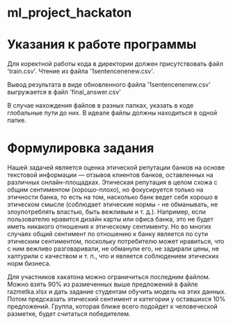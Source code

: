 # ml_project_hackaton
# Указания к работе программы

Для коректной работы кода в директории должен присутствовать файл 'train.csv'. Чтение из файла '1sentencenenew.csv'.

Вывод результата в виде обновленного файла '1sentencenenew.csv' выгружается в файл 'final_answer.csv'

В случае нахождения файлов в разных папках, указать в коде глобальные пути до них. В идеале файлы должны находиться в одной папке.

# Формулировка задания

Нашей задачей является оценка этической репутации банков на основе текстовой информации — отзывов клиентов банков, оставленных на различных онлайн-площадках. Этическая репутация в целом схожа с общим сентиментом (хорошо-плохо), но фокусируется только на этичности банка, то есть на том, насколько банк ведет себя хорошо в этическом смысле (соблюдает этические нормы - не обманывать, не злоупотреблять властью, быть вежливым и т. д.). Например, если пользователю нравится дизайн карты или офиса банка, это не будет иметь никакого отношения к этическому сентименту. Но во многих случаях общий сентимент по отношению к банку является по сути этическим сентиментом, поскольку потребителю может нравиться, что с ним вежливо разговаривали, не обманули его, не задирали цены, не халтурили с качеством и т. п., что и является соблюдением этических норм бизнеса.

Для участников хакатона можно ограничиться последним файлом. Можно взять 90% из размеченных выше предложений в файле razmetka.xlsx и дать задание студентам обучить модель на этих данных. Потом предсказать этический сентимент и категории у оставшихся 10% предложений. Группа, которая ближе всего подойдет к человеческой разметке, будет считаться победителем.
